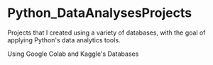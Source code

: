 # Python_DataAnalysesProjects
Projects that I created using a variety of databases, with the goal of applying Python's data analytics tools.

Using Google Colab and Kaggle's Databases
